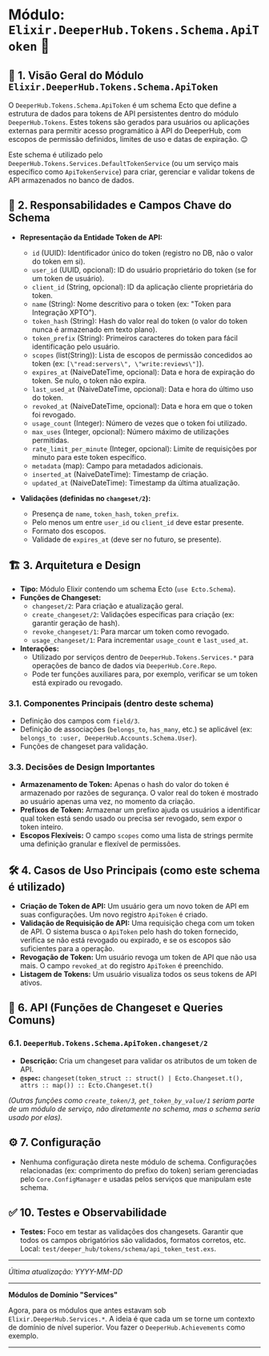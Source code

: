 # Módulo: `Elixir.DeeperHub.Tokens.Schema.ApiToken` 🔑

## 📜 1. Visão Geral do Módulo `Elixir.DeeperHub.Tokens.Schema.ApiToken`

O `DeeperHub.Tokens.Schema.ApiToken` é um schema Ecto que define a estrutura de dados para tokens de API persistentes dentro do módulo `DeeperHub.Tokens`. Estes tokens são gerados para usuários ou aplicações externas para permitir acesso programático à API do DeeperHub, com escopos de permissão definidos, limites de uso e datas de expiração. 😊

Este schema é utilizado pelo `DeeperHub.Tokens.Services.DefaultTokenService` (ou um serviço mais específico como `ApiTokenService`) para criar, gerenciar e validar tokens de API armazenados no banco de dados.

## 🎯 2. Responsabilidades e Campos Chave do Schema

*   **Representação da Entidade Token de API:**
    *   `id` (UUID): Identificador único do token (registro no DB, não o valor do token em si).
    *   `user_id` (UUID, opcional): ID do usuário proprietário do token (se for um token de usuário).
    *   `client_id` (String, opcional): ID da aplicação cliente proprietária do token.
    *   `name` (String): Nome descritivo para o token (ex: \"Token para Integração XPTO\").
    *   `token_hash` (String): Hash do valor real do token (o valor do token nunca é armazenado em texto plano).
    *   `token_prefix` (String): Primeiros caracteres do token para fácil identificação pelo usuário.
    *   `scopes` (list(String)): Lista de escopos de permissão concedidos ao token (ex: `[\"read:servers\", \"write:reviews\"]`).
    *   `expires_at` (NaiveDateTime, opcional): Data e hora de expiração do token. Se nulo, o token não expira.
    *   `last_used_at` (NaiveDateTime, opcional): Data e hora do último uso do token.
    *   `revoked_at` (NaiveDateTime, opcional): Data e hora em que o token foi revogado.
    *   `usage_count` (Integer): Número de vezes que o token foi utilizado.
    *   `max_uses` (Integer, opcional): Número máximo de utilizações permitidas.
    *   `rate_limit_per_minute` (Integer, opcional): Limite de requisições por minuto para este token específico.
    *   `metadata` (map): Campo para metadados adicionais.
    *   `inserted_at` (NaiveDateTime): Timestamp de criação.
    *   `updated_at` (NaiveDateTime): Timestamp da última atualização.

*   **Validações (definidas no `changeset/2`):**
    *   Presença de `name`, `token_hash`, `token_prefix`.
    *   Pelo menos um entre `user_id` ou `client_id` deve estar presente.
    *   Formato dos escopos.
    *   Validade de `expires_at` (deve ser no futuro, se presente).

## 🏗️ 3. Arquitetura e Design

*   **Tipo:** Módulo Elixir contendo um schema Ecto (`use Ecto.Schema`).
*   **Funções de Changeset:**
    *   `changeset/2`: Para criação e atualização geral.
    *   `create_changeset/2`: Validações específicas para criação (ex: garantir geração de hash).
    *   `revoke_changeset/1`: Para marcar um token como revogado.
    *   `usage_changeset/1`: Para incrementar `usage_count` e `last_used_at`.
*   **Interações:**
    *   Utilizado por serviços dentro de `DeeperHub.Tokens.Services.*` para operações de banco de dados via `DeeperHub.Core.Repo`.
    *   Pode ter funções auxiliares para, por exemplo, verificar se um token está expirado ou revogado.

### 3.1. Componentes Principais (dentro deste schema)

*   Definição dos campos com `field/3`.
*   Definição de associações (`belongs_to`, `has_many`, etc.) se aplicável (ex: `belongs_to :user, DeeperHub.Accounts.Schema.User`).
*   Funções de changeset para validação.

### 3.3. Decisões de Design Importantes

*   **Armazenamento de Token:** Apenas o hash do valor do token é armazenado por razões de segurança. O valor real do token é mostrado ao usuário apenas uma vez, no momento da criação.
*   **Prefixos de Token:** Armazenar um prefixo ajuda os usuários a identificar qual token está sendo usado ou precisa ser revogado, sem expor o token inteiro.
*   **Escopos Flexíveis:** O campo `scopes` como uma lista de strings permite uma definição granular e flexível de permissões.

## 🛠️ 4. Casos de Uso Principais (como este schema é utilizado)

*   **Criação de Token de API:** Um usuário gera um novo token de API em suas configurações. Um novo registro `ApiToken` é criado.
*   **Validação de Requisição de API:** Uma requisição chega com um token de API. O sistema busca o `ApiToken` pelo hash do token fornecido, verifica se não está revogado ou expirado, e se os escopos são suficientes para a operação.
*   **Revogação de Token:** Um usuário revoga um token de API que não usa mais. O campo `revoked_at` do registro `ApiToken` é preenchido.
*   **Listagem de Tokens:** Um usuário visualiza todos os seus tokens de API ativos.

## 📡 6. API (Funções de Changeset e Queries Comuns)

### 6.1. `DeeperHub.Tokens.Schema.ApiToken.changeset/2`

*   **Descrição:** Cria um changeset para validar os atributos de um token de API.
*   **`@spec`:** `changeset(token_struct :: struct() | Ecto.Changeset.t(), attrs :: map()) :: Ecto.Changeset.t()`

*(Outras funções como `create_token/3`, `get_token_by_value/1` seriam parte de um módulo de serviço, não diretamente no schema, mas o schema seria usado por elas).*

## ⚙️ 7. Configuração

*   Nenhuma configuração direta neste módulo de schema. Configurações relacionadas (ex: comprimento do prefixo do token) seriam gerenciadas pelo `Core.ConfigManager` e usadas pelos serviços que manipulam este schema.

## ✅ 10. Testes e Observabilidade

*   **Testes:** Foco em testar as validações dos changesets. Garantir que todos os campos obrigatórios são validados, formatos corretos, etc. Local: `test/deeper_hub/tokens/schema/api_token_test.exs`.

---

*Última atualização: YYYY-MM-DD*

---

**Módulos de Domínio \"Services\"**

Agora, para os módulos que antes estavam sob `Elixir.DeeperHub.Services.*`. A ideia é que cada um se torne um contexto de domínio de nível superior. Vou fazer o `DeeperHub.Achievements` como exemplo.

---


